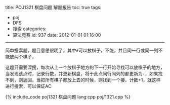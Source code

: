 title: POJ1321 棋盘问题 解题报告
toc: true
tags:
  - poj
  - DFS
  - 搜索
categories:
  - 算法竞赛
id: 937
date: 2012-01-01 01:16:00
---

简单搜索题，题目意思很明了，其中`#`可以放棋子，`·`不能，并且同一行或同一列不能放两个棋子，

这题只需要深搜，每次从上一个放棋子地方的下一行开始寻找可以放棋子的地方，当发现该点时，记录行数，并更新棋盘，将于此点同行同列的都更新为`·`，如果找不到，则返回，当把所有棋子都放上去的时候，则找到一个接，计数+1，就这样进行搜索，可以保证AC

{% include_code poj1321 棋盘问题 lang:cpp poj/1321.cpp %}